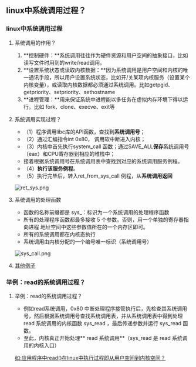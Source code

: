 ## linux中系统调用过程？

### linux中系统调用过程

1. 系统调用的作用？
   1. **控制硬件：**系统调用往往作为硬件资源和用户空间的抽象接口，比如读写文件时用到的write/read调用。
   2. **设置系统状态或读取内核数据：**因为系统调用是用户空间和内核的唯一通讯手段，所以用户设置系统状态，比如开/关某项内核服务（设置某个内核变量），或读取内核数据都必须通过系统调用。比如getpgid、getpriority、setpriority、sethostname
   3. **进程管理：**用来保证系统中进程能以多任务在虚拟内存环境下得以运行。比如 fork、clone、execve、exit等
   
2. 系统调用实现过程？
   + （1）程序调用libc库的API函数，查找到**系统调用号**；
   + （2）通过汇编指令int 0x80， 调用软中断进入内核；
   + （3）内核中首先执行system_call 函数；通过SAVE_ALL**保存**系统调用号（eax）和CPU寄存器到相应的堆栈中；
   + 接着根据系统调用号在系统调用表中查找到对应的系统调用服务例程。
   + （4）**执行该服务例程**。
   + （5）执行完毕后，转入ret_from_sys_call 例程，从**系统调用返回**
   
   ![ret_sys.png](https://github.com/quronghui/Embedded-written-reference/blob/master/OS/photo/ret_sys.png)
   
3. 系统调用的处理函数

   + 函数的名称前缀都是 sys_：标识为一个系统调用的处理程序函数
   + 所有的处理程序函数都最多接收 5 个参数。否则，用一个单独的寄存器指向进程  地址空间中这些参数值所在的一个内存区即可。
   + 所有的系统调用都在内核态执行
   + 系统调用由内核分配的一个编号唯一标识（系统调用号）

   ![sys_call.png](https://github.com/quronghui/Embedded-written-reference/blob/master/OS/photo/sys_call.png)

4. [其他例子](https://blog.csdn.net/cs2539263027/article/details/78977054)

### 举例：read的系统调用过程？

1. 举例：read的系统调用过程？

   + 例如read系统调用，0x80 中断处理程序接管执行后，先检查其系统调用号，然后根据系统调用号查找系统调用表，并从系统调用表中得到处理 read 系统调用的内核函数 sys_read ，最后传递参数并运行 sys_read 函数。
   + 至此，内核真正开始处理** read 系统调用**（sys_read 是 read 系统调用的内核入口）

   [如:应用程序中read()在linux中执行过程即从用户空间到内核空间？](https://my.oschina.net/haomcu/blog/468656)